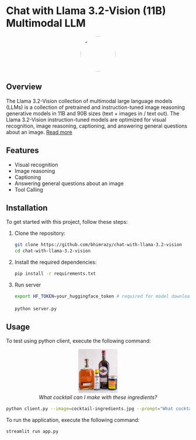 # Chat with Llama 3.2-Vision (11B) Multimodal LLM
<div align="center">
<img src="https://github.com/user-attachments/assets/645d4447-eb8a-4992-9c53-8c37e904e82f" style="display: block; margin-left: auto; margin-right: auto; border-radius: 50%; width: 96px; height: 96px; object-fit: cover; ">
</div>

## Overview

The Llama 3.2-Vision collection of multimodal large language models (LLMs) is a collection of pretrained and instruction-tuned image reasoning generative models in 11B and 90B sizes (text + images in / text out). The Llama 3.2-Vision instruction-tuned models are optimized for visual recognition, image reasoning, captioning, and answering general questions about an image. [Read more](https://huggingface.co/meta-llama/Llama-3.2-11B-Vision-Instruct)

## Features

- Visual recognition
- Image reasoning
- Captioning
- Answering general questions about an image
- Tool Calling

## Installation

To get started with this project, follow these steps:

1. Clone the repository:
    ```sh
    git clone https://github.com/bhimrazy/chat-with-llama-3.2-vision
    cd chat-with-llama-3.2-vision
    ```

2. Install the required dependencies:
    ```sh
    pip install -r requirements.txt
    ```
3. Run server
    ```sh
    export HF_TOKEN=your_huggingface_token # required for model download

    python server.py
    ```
## Usage

To test using python client, execute the following command:

<div style="text-align: center;">
    <img src="cocktail-ingredients.jpg" height="120" width="auto"><br>
    <i>What cocktail can I make with these ingredients?</i>
</div>


```sh
python client.py --image=cocktail-ingredients.jpg --prompt="What cocktail can I make with these ingredients?"
```
To run the application, execute the following command:
```sh
streamlit run app.py
```


